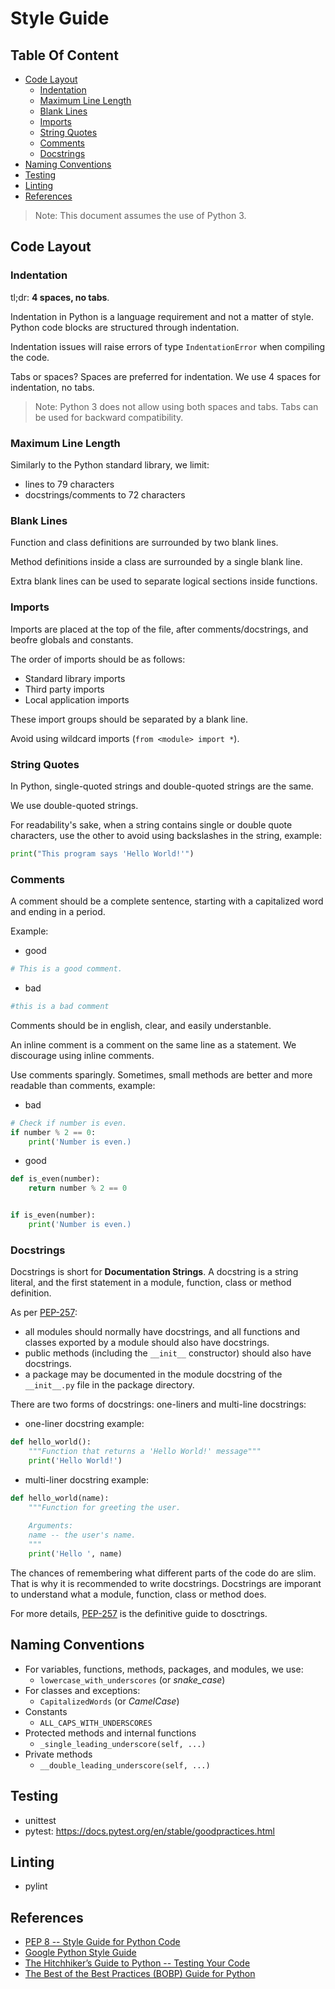 # Style Guide

<!-- toc -->
## Table Of Content

  - [Code Layout](#code-layout)
    - [Indentation](#indentation)
    - [Maximum Line Length](#maximum-line-length)
    - [Blank Lines](#blank-lines)
    - [Imports](#imports)
    - [String Quotes](#string-quotes)
    - [Comments](#comments)
    - [Docstrings](#docstrings)
  - [Naming Conventions](#naming-conventions)
  - [Testing](#testing)
  - [Linting](#linting)
  - [References](#references)

> Note: This document assumes the use of Python 3.


## Code Layout

### Indentation

tl;dr: __4 spaces, no tabs__.

Indentation in Python is a language requirement and not a matter of style. Python code blocks are structured through indentation.

Indentation issues will raise errors of type `IndentationError` when compiling the code.

Tabs or spaces? Spaces are preferred for indentation. We use 4 spaces for indentation, no tabs.

>Note: Python 3 does not allow using both spaces and tabs. Tabs can be used for backward compatibility.


### Maximum Line Length

Similarly to the Python standard library, we limit:
- lines to 79 characters
- docstrings/comments to 72 characters


### Blank Lines

Function and class definitions are surrounded by two blank lines.

Method definitions inside a class are surrounded by a single blank line.

Extra blank lines can be used to separate logical sections inside functions.


### Imports

Imports are placed at the top of the file, after comments/docstrings, and beofre globals and constants.

The order of imports should be as follows:
 - Standard library imports
 - Third party imports
 - Local application imports

These import groups should be separated by a blank line.

Avoid using wildcard imports (`from <module> import *`).

### String Quotes

In Python, single-quoted strings and double-quoted strings are the same.

We use double-quoted strings.

For readability's sake, when a string contains single or double quote characters, use the other to avoid using backslashes in the string, example:

```python
print("This program says 'Hello World!'")
```

### Comments

A comment should be a complete sentence, starting with a capitalized word and ending in a period.

Example:

- good
  
```python
# This is a good comment.
```

- bad

```python
#this is a bad comment
```

Comments should be in english, clear, and easily understanble.

An inline comment is a comment on the same line as a statement. We discourage using inline comments.

Use comments sparingly. Sometimes, small methods are better and more readable than comments, example:

- bad

```python
# Check if number is even.
if number % 2 == 0:
    print('Number is even.)
```

- good

```python
def is_even(number):
    return number % 2 == 0


if is_even(number):
    print('Number is even.)
```

### Docstrings

Docstrings is short for __Documentation Strings__. A docstring is a string literal, and the first statement in a module, function, class or method definition.

As per [PEP-257](https://www.python.org/dev/peps/pep-0257/):
- all modules should normally have docstrings, and all functions and classes exported by a module should also have docstrings.
- public methods (including the `__init__` constructor) should also have docstrings.
-  a package may be documented in the module docstring of the `__init__.py` file in the package directory.


There are two forms of docstrings: one-liners and multi-line docstrings:
- one-liner docstring example:

```python
def hello_world():
    """Function that returns a 'Hello World!' message"""
    print('Hello World!')
```
- multi-liner docstring example:

```python
def hello_world(name):
    """Function for greeting the user.
    
    Arguments:
    name -- the user's name.
    """
    print('Hello ', name)
```

The chances of remembering what different parts of the code do are slim. That is why it is recommended to write docstrings. Docstrings are imporant to understand what a module, function, class or method does.

For more details, [PEP-257](https://www.python.org/dev/peps/pep-0257/) is the definitive guide to dosctrings.


## Naming Conventions


- For variables, functions, methods, packages, and modules, we use:
  -  `lowercase_with_underscores` (or *snake_case*)
- For classes and exceptions:
  - `CapitalizedWords` (or *CamelCase*)
- Constants
  - `ALL_CAPS_WITH_UNDERSCORES`
- Protected methods and internal functions
  - `_single_leading_underscore(self, ...)`
- Private methods
  - `__double_leading_underscore(self, ...)`


## Testing
- unittest
- pytest: https://docs.pytest.org/en/stable/goodpractices.html


## Linting

- pylint


## References

- [PEP 8 -- Style Guide for Python Code](https://www.python.org/dev/peps/pep-0008)
- [Google Python Style Guide](https://github.com/google/styleguide/blob/gh-pages/pyguide.md)
- [The Hitchhiker’s Guide to Python -- Testing Your Code](https://docs.python-guide.org/writing/tests/)
- [The Best of the Best Practices (BOBP) Guide for Python](https://gist.github.com/sloria/7001839)

